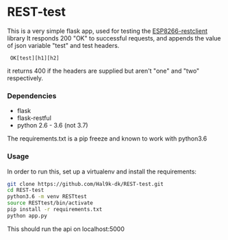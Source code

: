 # REST-test

This is a very simple flask app, used for testing the [ESP8266-restclient](https://github.com/Hal9k-dk/esp8266-restclient) library
It responds 200 "OK" to successful requests, and appends the value of json variable "test" and test headers.

```
 OK[test][h1][h2]
``` 

it returns 400 if the headers are supplied but aren't "one" and "two" respectively.

### Dependencies
* flask
* flask-restful
* python 2.6 - 3.6 (not 3.7)

The requirements.txt is a pip freeze and known to work with python3.6

### Usage
In order to run this, set up a virtualenv and install the requirements:

```bash
git clone https://github.com/Hal9k-dk/REST-test.git
cd REST-test
python3.6 -m venv RESTtest
source RESTtest/bin/activate
pip install -r requirements.txt
python app.py
```

This should run the api on localhost:5000